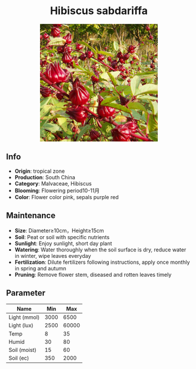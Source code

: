 <h1 align='center'>Hibiscus sabdariffa</h1>
<p align="center">
    <img 
        align='center'
        width='320'
        src="../images/hibiscus sabdariffa.png" 
        alt='Hibiscus sabdariffa' />
</p>

## Info

 - **Origin**: tropical zone
 - **Production**: South China
 - **Category**: Malvaceae, Hibiscus
 - **Blooming**: Flowering period10-11月
 - **Color**: Flower color pink, sepals purple red

## Maintenance

 - **Size**: Diameter≥10cm，Height≥15cm
 - **Soil**: Peat or soil with specific nutrients
 - **Sunlight**: Enjoy sunlight, short day plant
 - **Watering**: Water thoroughly when the soil surface is dry, reduce water in winter, wipe leaves everyday
 - **Fertilization**: Dilute fertilizers following instructions, apply once monthly in spring and autumn
 - **Pruning**: Remove flower stem, diseased and rotten leaves timely

## Parameter

| Name         | Min  | Max   |
|--------------|------|-------|
| Light (mmol) | 3000 | 6500  |
| Light (lux)  | 2500 | 60000 |
| Temp         | 8    | 35    |
| Humid        | 30   | 80    |
| Soil (moist) | 15   | 60    |
| Soil (ec)    | 350  | 2000  |